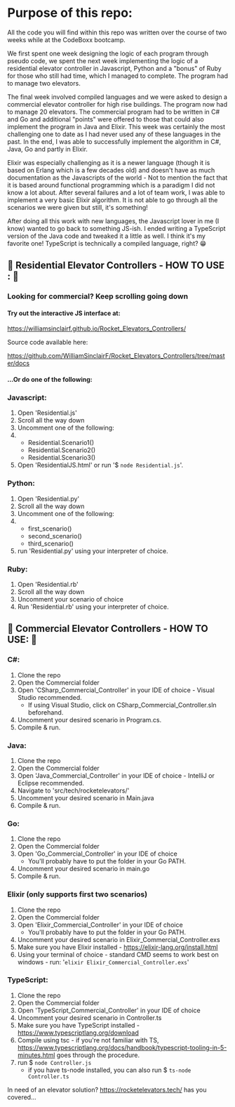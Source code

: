 # Purpose of this repo:

All the code you will find within this repo was written over the course of two weeks while at the CodeBoxx bootcamp.

We first spent one week designing the logic of each program through pseudo code, we spent the next week implementing the logic of a residential elevator controller in
Javascript, Python and a "bonus" of Ruby for those who still had time, which I managed to complete. The program had to manage two elevators.

The final week involved compiled languages and we were asked to design a commercial elevator controller for high rise buildings. The program now had to manage 20 elevators.
The commercial program had to be written in C# and Go and additional "points" were offered to those that could also implement the program in Java and Elixir. This week was certainly the most challenging one to date as I had never used any of these languages in the past. In the end, I was able to successfully implement the algorithm in C#, Java, Go and partly in Elixir.

Elixir was especially challenging as it is a newer language (though it is based on Erlang which is a few decades old) and doesn't have as much documentation as the Javascripts of the world - Not to mention the fact that it is based around functional programming which is a paradigm I did not know a lot about. After several failures and a lot of team work, I was able to implement a very basic Elixir algorithm. It is not able to go through all the scenarios we were given but still, it's something!

After doing all this work with new languages, the Javascript lover in me (I know) wanted to go back to something JS-ish. I ended writing a TypeScript version of the Java code and tweaked it a little as well. I think it's my favorite one! TypeScript is technically a compiled language, right? 😁

## 🚀 Residential Elevator Controllers - HOW TO USE : 🚀

### Looking for commercial? Keep scrolling going down

#### Try out the interactive JS interface at:

https://williamsinclairf.github.io/Rocket_Elevators_Controllers/

Source code available here:

https://github.com/WilliamSinclairF/Rocket_Elevators_Controllers/tree/master/docs

#### ...Or do one of the following:

### Javascript:

1. Open 'Residential.js'
2. Scroll all the way down
3. Uncomment one of the following:
4. - Residential.Scenario1()
   - Residential.Scenario2()
   - Residential.Scenario3()
5. Open 'ResidentialJS.html' or run '\$ `node Residential.js`'.

### Python:

1. Open 'Residential.py'
2. Scroll all the way down
3. Uncomment one of the following:
4. - first_scenario()
   - second_scenario()
   - third_scenario()
5. run 'Residential.py' using your interpreter of choice.

### Ruby:

1. Open 'Residential.rb'
2. Scroll all the way down
3. Uncomment your scenario of choice
4. Run 'Residential.rb' using your interpreter of choice.




## 🚀 Commercial Elevator Controllers - HOW TO USE: 🚀

### C#:
1. Clone the repo
2. Open the Commercial folder
3. Open 'CSharp_Commercial_Controller' in your IDE of choice - Visual Studio recommended.
   - If using Visual Studio, click on CSharp_Commercial_Controller.sln beforehand.
4. Uncomment your desired scenario in Program.cs.
5. Compile & run.

### Java:
1. Clone the repo
2. Open the Commercial folder
3. Open 'Java_Commercial_Controller' in your IDE of choice - IntelliJ or Eclipse recommended.
4. Navigate to 'src/tech/rocketelevators/'
5. Uncomment your desired scenario in Main.java
6. Compile & run.

### Go:
1. Clone the repo
2. Open the Commercial folder
3. Open 'Go_Commercial_Controller' in your IDE of choice
   - You'll probably have to put the folder in your Go PATH.
5. Uncomment your desired scenario in main.go
6. Compile & run.

### Elixir (only supports first two scenarios)
1. Clone the repo
2. Open the Commercial folder
3. Open 'Elixir_Commercial_Controller' in your IDE of choice
   - You'll probably have to put the folder in your Go PATH.
5. Uncomment your desired scenario in Elixir_Commercial_Controller.exs
6. Make sure you have Elixir installed - https://elixir-lang.org/install.html
7. Using your terminal of choice - standard CMD seems to work best on windows - run: '`elixir Elixir_Commercial_Controller.exs`'

### TypeScript:
1. Clone the repo
2. Open the Commercial folder
3. Open 'TypeScript_Commercial_Controller' in your IDE of choice
5. Uncomment your desired scenario in Controller.ts
6. Make sure you have TypeScript installed - https://www.typescriptlang.org/download
7. Compile using tsc - if you're not familiar with TS, https://www.typescriptlang.org/docs/handbook/typescript-tooling-in-5-minutes.html goes through the procedure.
8. run $ `node Controller.js`
   - if you have ts-node installed, you can also run $ `ts-node Controller.ts`


In need of an elevator solution? https://rocketelevators.tech/ has you covered...